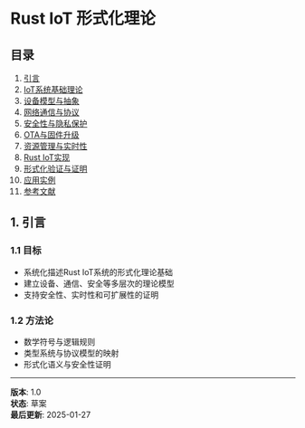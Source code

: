 # Rust IoT 形式化理论

## 目录

1. [引言](#1-引言)
2. [IoT系统基础理论](#2-iot系统基础理论)
3. [设备模型与抽象](#3-设备模型与抽象)
4. [网络通信与协议](#4-网络通信与协议)
5. [安全性与隐私保护](#5-安全性与隐私保护)
6. [OTA与固件升级](#6-ota与固件升级)
7. [资源管理与实时性](#7-资源管理与实时性)
8. [Rust IoT实现](#8-rust-iot实现)
9. [形式化验证与证明](#9-形式化验证与证明)
10. [应用实例](#10-应用实例)
11. [参考文献](#11-参考文献)

## 1. 引言

### 1.1 目标

- 系统化描述Rust IoT系统的形式化理论基础
- 建立设备、通信、安全等多层次的理论模型
- 支持安全性、实时性和可扩展性的证明

### 1.2 方法论

- 数学符号与逻辑规则
- 类型系统与协议模型的映射
- 形式化语义与安全性证明

---

**版本**: 1.0  
**状态**: 草案  
**最后更新**: 2025-01-27
